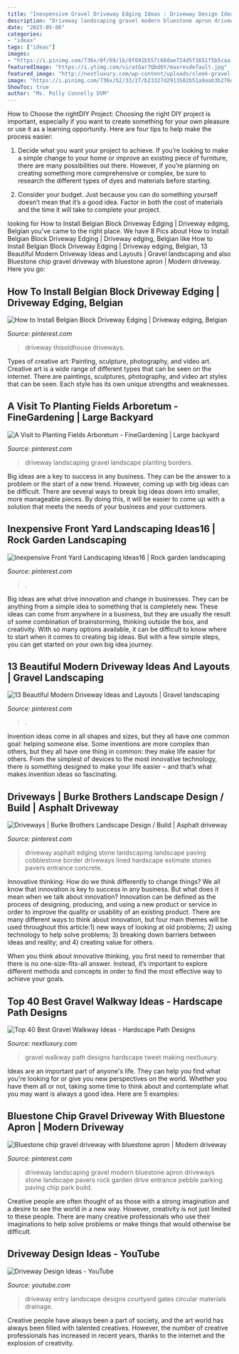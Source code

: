 ```yaml
---
title: "Inexpensive Gravel Driveway Edging Ideas : Driveway Design Ideas"
description: "Driveway landscaping gravel modern bluestone apron driveways stone landscape pavers rock garden drive entrance pebble parking paving chip park build"
date: "2023-05-06"
categories:
- "ideas"
tags: ["ideas"]
images:
- "https://i.pinimg.com/736x/0f/69/1b/0f691b557c68dae724d5f1651f5b5caa--cobblestone-driveway-driveway-edging.jpg"
featuredImage: "https://i.ytimg.com/vi/atGar7Qbd6Y/maxresdefault.jpg"
featured_image: "http://nextluxury.com/wp-content/uploads/sleek-gravel-walkway-ideas.jpg"
image: "https://i.pinimg.com/736x/b2/33/27/b23327d2913582b51a9aab3b276da27f.jpg"
ShowToc: true
author: "Ms. Polly Connelly DVM"
---
```



How to Choose the rightDIY Project:
Choosing the right DIY project is important, especially if you want to create something for your own pleasure or use it as a learning opportunity. Here are four tips to help make the process easier:
1. Decide what you want your project to achieve. If you’re looking to make a simple change to your home or improve an existing piece of furniture, there are many possibilities out there. However, if you’re planning on creating something more comprehensive or complex, be sure to research the different types of dyes and materials before starting.

2. Consider your budget. Just because you can do something yourself doesn’t mean that it’s a good idea. Factor in both the cost of materials and the time it will take to complete your project.

	

		
looking for How to Install Belgian Block Driveway Edging | Driveway edging, Belgian you've came to the right place. We have 8 Pics about How to Install Belgian Block Driveway Edging | Driveway edging, Belgian like How to Install Belgian Block Driveway Edging | Driveway edging, Belgian, 13 Beautiful Modern Driveway Ideas and Layouts | Gravel landscaping and also Bluestone chip gravel driveway with bluestone apron | Modern driveway. Here you go:
		
    
## How To Install Belgian Block Driveway Edging | Driveway Edging, Belgian

<img loading=lazy src="https://i.pinimg.com/736x/b2/33/27/b23327d2913582b51a9aab3b276da27f.jpg" onerror="this.onerror=null;this.src='https://tse2.mm.bing.net/th?id=OIP.YtIFrex6WZg2S4zTFyXjnAHaLH&amp;pid=15.1';" alt="How to Install Belgian Block Driveway Edging | Driveway edging, Belgian">

_Source: pinterest.com_

>driveway thisoldhouse driveways. 

	

Types of creative art: Painting, sculpture, photography, and video art.
Creative art is a wide range of different types that can be seen on the internet. There are paintings, sculptures, photography, and video art styles that can be seen. Each style has its own unique strengths and weaknesses.

    
## A Visit To Planting Fields Arboretum - FineGardening | Large Backyard

<img loading=lazy src="https://i.pinimg.com/736x/a7/b5/3b/a7b53b0c15223fc62dfac12fd368affe--gravel-driveway-long-driveway-landscaping.jpg" onerror="this.onerror=null;this.src='https://tse4.mm.bing.net/th?id=OIP.9gHjrDWjO7esWHLWgGuvwgHaNK&amp;pid=15.1';" alt="A Visit to Planting Fields Arboretum - FineGardening | Large backyard">

_Source: pinterest.com_

>driveway landscaping gravel landscape planting borders. 

	

Big ideas are a key to success in any business. They can be the answer to a problem or the start of a new trend. However, coming up with big ideas can be difficult. There are several ways to break big ideas down into smaller, more manageable pieces. By doing this, it will be easier to come up with a solution that meets the needs of your business and your customers.

    
## Inexpensive Front Yard Landscaping Ideas16 | Rock Garden Landscaping

<img loading=lazy src="https://i.pinimg.com/736x/6f/3c/d9/6f3cd9930e6ae4f035fa55750f04c3a4.jpg" onerror="this.onerror=null;this.src='https://tse4.mm.bing.net/th?id=OIP.c0QBqiv14SwHvmeTWcutzQHaFj&amp;pid=15.1';" alt="Inexpensive Front Yard Landscaping Ideas16 | Rock garden landscaping">

_Source: pinterest.com_

>. 

	

Big ideas are what drive innovation and change in businesses. They can be anything from a simple idea to something that is completely new. These ideas can come from anywhere in a business, but they are usually the result of some combination of brainstorming, thinking outside the box, and creativity. With so many options available, it can be difficult to know where to start when it comes to creating big ideas. But with a few simple steps, you can get started on your own big idea journey.

    
## 13 Beautiful Modern Driveway Ideas And Layouts | Gravel Landscaping

<img loading=lazy src="https://i.pinimg.com/736x/9f/89/3e/9f893e9d9ddf5dd085382a18bcfdf6eb.jpg" onerror="this.onerror=null;this.src='https://tse2.mm.bing.net/th?id=OIP.utnkbB6IGRXgB9avxWTxNwHaLJ&amp;pid=15.1';" alt="13 Beautiful Modern Driveway Ideas and Layouts | Gravel landscaping">

_Source: pinterest.com_

>. 

	

Invention ideas come in all shapes and sizes, but they all have one common goal: helping someone else. Some inventions are more complex than others, but they all have one thing in common: they make life easier for others. From the simplest of devices to the most innovative technology, there is something designed to make your life easier – and that’s what makes invention ideas so fascinating.

    
## Driveways | Burke Brothers Landscape Design / Build | Asphalt Driveway

<img loading=lazy src="https://i.pinimg.com/736x/0f/69/1b/0f691b557c68dae724d5f1651f5b5caa--cobblestone-driveway-driveway-edging.jpg" onerror="this.onerror=null;this.src='https://tse2.mm.bing.net/th?id=OIP.o9DeeEKan9qAbkkAWpOd7AHaDt&amp;pid=15.1';" alt="Driveways | Burke Brothers Landscape Design / Build | Asphalt driveway">

_Source: pinterest.com_

>driveway asphalt edging stone landscaping landscape paving cobblestone border driveways lined hardscape estimate stones pavers entrance concrete. 

	

Innovative thinking: How do we think differently to change things?
We all know that innovation is key to success in any business. But what does it mean when we talk about innovation?
Innovation can be defined as the process of designing, producing, and using a new product or service in order to improve the quality or usability of an existing product. There are many different ways to think about innovation, but four main themes will be used throughout this article:1) new ways of looking at old problems; 2) using technology to help solve problems; 3) breaking down barriers between ideas and reality; and 4) creating value for others. 

When you think about innovative thinking, you first need to remember that there is no one-size-fits-all answer. Instead, it’s important to explore different methods and concepts in order to find the most effective way to achieve your goals.

    
## Top 40 Best Gravel Walkway Ideas - Hardscape Path Designs

<img loading=lazy src="http://nextluxury.com/wp-content/uploads/sleek-gravel-walkway-ideas.jpg" onerror="this.onerror=null;this.src='https://tse2.mm.bing.net/th?id=OIP.7JckR6p1-wan7-F59zl_SQAAAA&amp;pid=15.1';" alt="Top 40 Best Gravel Walkway Ideas - Hardscape Path Designs">

_Source: nextluxury.com_

>gravel walkway path designs hardscape tweet making nextluxury. 

	

Ideas are an important part of anyone's life. They can help you find what you're looking for or give you new perspectives on the world. Whether you have them all or not, taking some time to think about and contemplate what you may want is always a good idea. Here are 5 examples: 

    
## Bluestone Chip Gravel Driveway With Bluestone Apron | Modern Driveway

<img loading=lazy src="https://i.pinimg.com/736x/4f/78/76/4f7876b15278c06c1f9364e0ec4c17d4--driveway-landscaping-driveway-design.jpg" onerror="this.onerror=null;this.src='https://tse3.mm.bing.net/th?id=OIP.iYlcXQalk1WTsnKtEpVrEAHaFj&amp;pid=15.1';" alt="Bluestone chip gravel driveway with bluestone apron | Modern driveway">

_Source: pinterest.com_

>driveway landscaping gravel modern bluestone apron driveways stone landscape pavers rock garden drive entrance pebble parking paving chip park build. 

	

Creative people are often thought of as those with a strong imagination and a desire to see the world in a new way. However, creativity is not just limited to these people. There are many creative professionals who use their imaginations to help solve problems or make things that would otherwise be difficult.

    
## Driveway Design Ideas - YouTube

<img loading=lazy src="https://i.ytimg.com/vi/atGar7Qbd6Y/maxresdefault.jpg" onerror="this.onerror=null;this.src='https://tse3.mm.bing.net/th?id=OIP.6t14I2adviVmRg1FW9IAyAHaEK&amp;pid=15.1';" alt="Driveway Design Ideas - YouTube">

_Source: youtube.com_

>driveway entry landscape designs courtyard gates circular materials drainage. 

	

Creative people have always been a part of society, and the art world has always been filled with talented creatives. However, the number of creative professionals has increased in recent years, thanks to the internet and the explosion of creativity.

